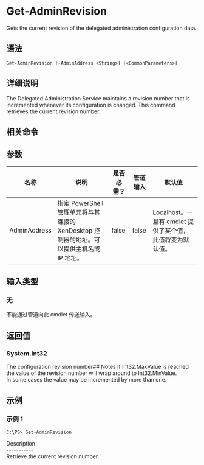 # Get-AdminRevision

Gets the current revision of the delegated administration configuration data.

## 语法

    Get-AdminRevision [-AdminAddress <String>] [<CommonParameters>]
    

## 详细说明

The Delegated Administration Service maintains a revision number that is incremented whenever its configuration is changed. This command retrieves the current revision number.

## 相关命令

## 参数

| 名称           | 说明                                                         | 是否必需？ | 管道输入  | 默认值                                   |
| ------------ | ---------------------------------------------------------- | ----- | ----- | ------------------------------------- |
| AdminAddress | 指定 PowerShell 管理单元将与其连接的 XenDesktop 控制器的地址。可以提供主机名或 IP 地址。 | false | false | Localhost。一旦有 cmdlet 提供了某个值，此值将变为默认值。 |

## 输入类型

### 无

不能通过管道向此 cmdlet 传送输入。

## 返回值

### System.Int32

The configuration revision number## Notes If Int32.MaxValue is reached the value of the revision number will wrap around to Int32.MinValue.  
In some cases the value may be incremented by more than one.

## 示例

### 示例 1

    C:\PS> Get-AdminRevision
    

Description  
\---\---\-----  
Retrieve the current revision number.